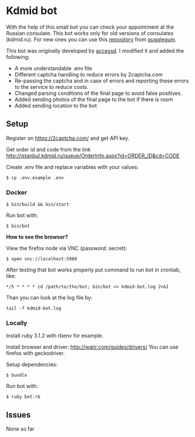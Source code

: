 # Kdmid bot

With the help of this small bot you can check your appointment at the Russian consulate. This bot works only for old versions of consulates (kdmid.ru). For new ones you can use this [repository](https://github.com/gugglegum/midpass) from [gugglegum](https://github.com/gugglegum). 

This bot was originally developed by [accessd](https://github.com/accessd/). I modified it and added the following:

- A more understandable .env file
- Different captcha handling to reduce errors by 2captcha.com
- Re-passing the captcha and in case of errors and reporting these errors to the service to reduce costs.
- Changed parsing conditions of the final page to avoid false positives.
- Added sending photos of the final page to the bot if there is room
- Added sending location to the bot 

## Setup

Register on https://2captcha.com/ and get API key.

Get order id and code from the link http://istanbul.kdmid.ru/queue/OrderInfo.aspx?id=ORDER_ID&cd=CODE

Create .env file and replace variables with your values:

    $ cp .env.example .env

### Docker

    $ bin/build && bin/start

Run bot with:

    $ bin/bot

**How to see the browser?**

View the firefox node via VNC (password: secret):

    $ open vnc://localhost:5900

After testing that bot works properly put command to run bot in crontab, like:

    */5 * * * * cd /path/to/the/bot; bin/bot >> kdmid-bot.log 2>&1

Than you can look at the log file by:

    tail -f kdmid-bot.log

### Locally

Install ruby 3.1.2 with rbenv for example.

Install browser and driver: http://watir.com/guides/drivers/
You can use firefox with geckodriver.

Setup dependencies:

    $ bundle

Run bot with:

    $ ruby bot.rb

## Issues
None so far
